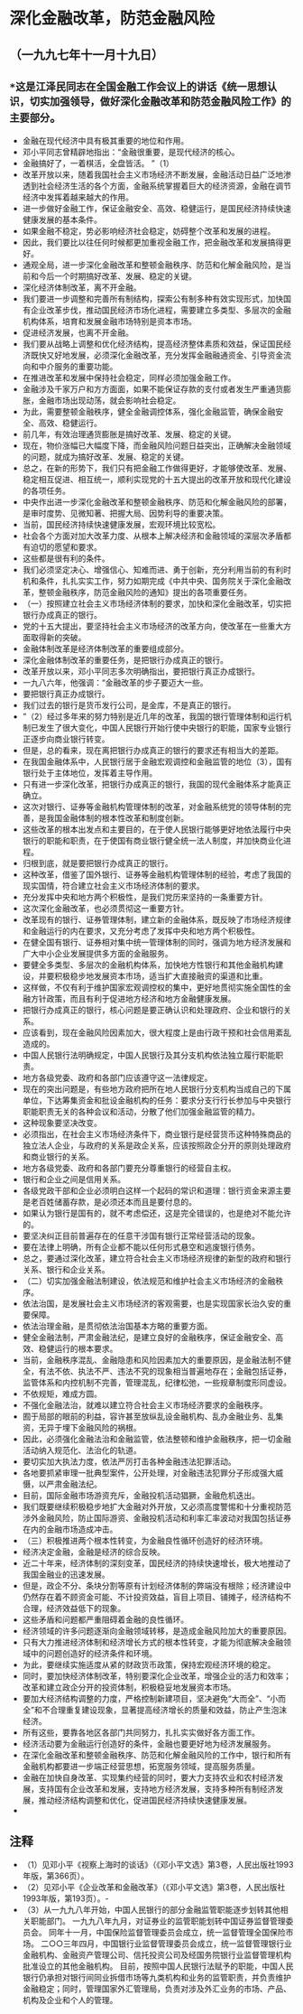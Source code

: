 # 深化金融改革，防范金融风险## （一九九七年十一月十九日）
## `*这是江泽民同志在全国金融工作会议上的讲话《统一思想认识，切实加强领导，做好深化金融改革和防范金融风险工作》的主要部分`。 - 金融在现代经济中具有极其重要的地位和作用。- 邓小平同志曾精辟地指出：“金融很重要，是现代经济的核心。- 金融搞好了，一着棋活，全盘皆活。 ”（1）
- 改革开放以来，随着我国社会主义市场经济不断发展，金融活动日益广泛地渗透到社会经济生活的各个方面，金融系统掌握着巨大的经济资源，金融在调节经济中发挥着越来越大的作用。- 进一步做好金融工作，保证金融安全、高效、稳健运行，是国民经济持续快速健康发展的基本条件。- 如果金融不稳定，势必影响经济社会稳定，妨碍整个改革和发展的进程。- 因此，我们要比以往任何时候都更加重视金融工作，把金融改革和发展搞得更好。- 通观全局，进一步深化金融改革和整顿金融秩序、防范和化解金融风险，是当前和今后一个时期搞好改革、发展、稳定的关键。- 深化经济体制改革，离不开金融。- 我们要进一步调整和完善所有制结构，探索公有制多种有效实现形式，加快国有企业改革步伐，推动国民经济市场化进程，需要建立多类型、多层次的金融机构体系，培育和发展金融市场特别是资本市场。- 促进经济发展，也离不开金融。- 我们要从战略上调整和优化经济结构，提高经济整体素质和效益，保证国民经济既快又好地发展，必须深化金融改革，充分发挥金融融通资金、引导资金流向和中介服务的重要功能。- 在推进改革和发展中保持社会稳定，同样必须加强金融工作。- 金融涉及千家万户和方方面面，如果不能保证存款的支付或者发生严重通货膨胀，金融市场出现动荡，就会影响社会稳定。- 为此，需要整顿金融秩序，健全金融调控体系，强化金融监管，确保金融安全、高效、稳健运行。- 前几年，有效治理通货膨胀是搞好改革、发展、稳定的关键。- 现在，物价涨幅已大幅度下降，而金融风险问题日益突出，正确解决金融领域的问题，就成为搞好改革、发展、稳定的关键。- 总之，在新的形势下，我们只有把金融工作做得更好，才能够使改革、发展、稳定相互促进、相互统一，顺利实现党的十五大提出的改革开放和现代化建设的各项任务。- 中央作出进一步深化金融改革和整顿金融秩序、防范和化解金融风险的部署，是审时度势、见微知著、把握大局、因势利导的重要决策。- 当前，国民经济持续快速健康发展，宏观环境比较宽松。- 社会各个方面对加大改革力度、从根本上解决经济和金融领域的深层次矛盾都有迫切的愿望和要求。- 这些都是很有利的条件。- 我们必须坚定决心、增强信心、知难而进、勇于创新，充分利用当前的有利时机和条件，扎扎实实工作，努力如期完成《中共中央、国务院关于深化金融改革，整顿金融秩序，防范金融风险的通知》提出的各项重要任务。- （一）按照建立社会主义市场经济体制的要求，加快和深化金融改革，切实把银行办成真正的银行。- 党的十五大提出，要坚持社会主义市场经济的改革方向，使改革在一些重大方面取得新的突破。- 金融体制改革是经济体制改革的重要组成部分。- 深化金融体制改革的重要任务，是把银行办成真正的银行。- 改革开放以来，邓小平同志多次明确指出，要把银行真正办成银行。- 一九八六年，他强调：“金融改革的步子要迈大一些。- 要把银行真正办成银行。- 我们过去的银行是货币发行公司，是金库，不是真正的银行。- ”（2）经过多年来的努力特别是近几年的改革，我国的银行管理体制和运行机制已发生了很大变化，中国人民银行开始行使中央银行的职能，国家专业银行正逐步向商业银行转变。- 但是，总的看来，现在离把银行办成真正的银行的要求还有相当大的差距。- 在我国金融体系中，人民银行居于金融宏观调控和金融监管的地位（3），国有银行处于主体地位，发挥着主导作用。- 只有进一步深化改革，把银行办成真正的银行，我国的现代金融体系才能真正确立。- 这次对银行、证券等金融机构管理体制的改革，对金融系统党的领导体制的完善，是我国金融体制的根本性改革和制度创新。- 这些改革的根本出发点和主要目的，在于使人民银行能够更好地依法履行中央银行的职能和职责，在于使国有商业银行健全统一法人制度，并加快商业化进程。- 归根到底，就是要把银行办成真正的银行。- 这种改革，借鉴了国外银行、证券等金融机构管理体制的经验，考虑了我国的现实国情，符合建立社会主义市场经济体制的要求。- 充分发挥中央和地方两个积极性，是我们党历来坚持的一条重要方针。- 这次深化金融改革，也必须贯彻这一重要方针。- 改革现有的银行、证券管理体制，建立新的金融体系，既反映了市场经济规律和金融运行的内在要求，又充分考虑了发挥中央和地方两个积极性。- 在健全国有银行、证券相对集中统一管理体制的同时，强调为地方经济发展和广大中小企业发展提供多方面的金融服务。- 要健全多类型、多层次的金融机构体系，加快地方性银行和其他金融机构建设，并要积极稳步地发展资本市场，适当扩大直接融资的渠道和比重。- 这样做，不仅有利于维护国家宏观调控权的集中，更好地贯彻实施全国性的金融方针政策，而且有利于促进地方经济和地方金融健康发展。- 把银行办成真正的银行，核心问题是要正确认识和处理政府、企业和银行的关系。- 应该看到，现在金融风险因素加大，很大程度上是由行政干预和社会信用紊乱造成的。- 中国人民银行法明确规定，中国人民银行及其分支机构依法独立履行职能职责。- 地方各级党委、政府和各部门应该遵守这一法律规定。- 现在的突出问题是，有些地方政府把所在地人民银行分支机构当成自己的下属单位，下达筹集资金和批设金融机构的任务：要求分支行行长参加与中央银行职能职责无关的各种会议和活动，分散了他们加强金融监管的精力。- 这种现象要坚决改变。- 必须指出，在社会主义市场经济条件下，商业银行是经营货币这种特殊商品的独立法人企业，与政府的关系是政企关系，应该按照政企分开的原则处理政府和商业银行的关系。- 地方各级党委、政府和各部门要充分尊重银行的经营自主权。- 银行和企业之间是信用关系。- 各级党政干部和企业必须明白这样一个起码的常识和道理：银行资金来源主要是老百姓储蓄存款，是必须还本而且是要付息的。- 如果认为银行是国有的，就不考虑偿还，这是完全错误的，也是绝对不能允许的。- 要坚决纠正目前普遍存在的任意干涉国有银行正常经营活动的现象。- 要在法律上明确，所有企业都不能以任何形式悬空和逃废银行债务。- 总之，要通过深化改革，建立符合社会主义市场经济规律的新型的政府和银行关系、银行和企业关系。- （二）切实加强金融法制建设，依法规范和维护社会主义市场经济的金融秩序。- 依法治国，是发展社会主义市场经济的客观需要，也是实现国家长治久安的重要保障。- 依法治理金融，是贯彻依法治国基本方略的重要方面。- 健全金融法制，严肃金融法纪，是建立良好的金融秩序，保证金融安全、高效、稳健运行的根本要求。- 当前，金融秩序混乱、金融隐患和风险因素加大的重要原因，是金融法制不健全，有法不依、执法不严、违法不究的现象相当普遍地存在；金融包括证券，监管体系和内控机制不完善，管理混乱，纪律松弛，一些规章制度形同虚设。- 不依规矩，难成方圆。- 不强化金融法治，就难以建立符合社会主义市场经济要求的金融秩序。- 囿于局部的眼前的利益，容许甚至放纵乱设金融机构、乱办金融业务、乱集资，无异于埋下金融风险的祸根。- 因此，必须强化金融法治和金融监管，依法整顿和维护金融秩序，把一切金融活动纳入规范化、法治化的轨道。- 要切实加大执法力度，依法严厉打击各种金融违法犯罪活动。- 各地要抓紧审理一批典型案件，公开处理，对金融违法犯罪分子形成强大威慑，以严肃金融法纪。- 目前，国际金融市场游资充斥，金融投机活动猖獗，金融危机迭出。- 我们既要继续积极稳步地扩大金融对外开放，又必须高度警惕和十分重视防范涉外金融风险，防止国际游资、金融投机活动和利率汇率波动对我国包括证券在内的金融市场造成冲击。- （三）积极推进两个根本性转变，为金融良性循环创造好的经济环境。- 经济决定金融，金融是经济的综合反映。- 近二十年来，经济体制的深刻变革，国民经济的持续快速增长，极大地推动了我国金融业的迅速发展。- 但是，政企不分、条块分割等原有计划经济体制的弊端没有根除；经济建设中仍然存在着不顾资金可能、不计投资效益，盲目上项目、铺摊子，经济结构不合理，经济效益低下的现象。- 这些矛盾和问题都严重阻碍着金融的良性循环。- 经济领域的许多问题逐渐向金融领域转移，是造成金融风险加大的重要原因。- 只有大力推进经济体制和经济增长方式的根本性转变，才能为彻底解决金融领域中的问题创造好的经济条件和环境。- 为此，要继续实施适度从紧的财政货币政策，保持宏观经济环境的稳定。- 同时，要加快经济体制改革，特别要深化企业改革，增强企业的活力和效率；改革和建立政企分开的投资体制，积极稳妥地发展资本市场。- 要加大经济结构调整的力度，严格控制新建项目，坚决避免“大而全”、“小而全”和不合理重复建设现象，显著提高经济增长的质量和效益，防止产生泡沫经济。- 所有这些，要靠各地区各部门共同努力，扎扎实实做好各方面工作。- 经济活动要为金融运行创造好的条件，金融也要更好地为经济发展服务。- 在深化金融改革和整顿金融秩序、防范和化解金融风险的工作中，银行和所有金融机构都要进一步端正经营思想，拓宽服务领域，提高服务质量。- 金融在加快自身改革、实现集约经营的同时，要大力支持农业和农村经济发展，支持国有企业改革和发展，支持地方经济发展，支持多种所有制经济发展，推动经济结构调整和优化，促进国民经济持续快速健康发展。- ## 注释- （1）见邓小平《视察上海时的谈话》（《邓小平文选》第3卷，人民出版社1993年版，第366页）。 - （2）见邓小平《企业改革和金融改革》（《邓小平文选》第3卷，人民出版社1993年版，第193页）。- - （3）从一九九八年开始，中国人民银行的部分金融监管职能逐步划转其他相关职能部门。 一九九八年九月，对证券业的监管职能划转中国证券监督管理委员会。 同年十一月，中国保险监督管理委员会成立，统一监督管理全国保险市场。 二○○三年四月，中国银行业监督管理委员会成立，统一监督管理银行业金融机构、金融资产管理公司、信托投资公司及经国务院银行业监督管理机构批准设立的其他金融机构。 目前，按照中国人民银行法赋予的职能，中国人民银行仍承担对银行间同业拆借市场等九类机构和业务的监管职责，并负责维护金融稳定；同时，管理国家外汇管理局，负责对涉及外汇业务的市场、产品、机构及企业和个人的管理。 